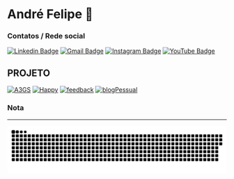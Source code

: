 # André Felipe 👋


### Contatos / Rede social
[![Linkedin Badge](https://img.shields.io/badge/-André_Felipe-007FFF?style=flat-square&logo=Linkedin&logoColor=white&link=https://www.linkedin.com/in/andre-felipe-ti-dev/)](https://www.linkedin.com/in/andre-felipe-ti-dev/)
[![Gmail Badge](https://img.shields.io/badge/-dev.andre.ti@gmail.com-007FFF?style=flat-square&logo=Gmail&logoColor=white&link=mailto:dev.andre.ti@gmail.com)](mailto:dev.andre.ti@gmail.com)
[![Instagram Badge](https://img.shields.io/badge/-DelldMi-007FFF?style=flat-square&logo=instagram&logoColor=white&link=https://www.instagram.com/delldmi/)](https://www.instagram.com/delldmi/)
[![YouTube Badge](https://img.shields.io/badge/-Andre_Felipe-007FFF?style=flat-square&logo=youtube&logoColor=white&link=https://www.youtube.com/@andre-felipe/)](https://www.youtube.com/@andre-felipe)

          
### 

## PROJETO
[![A3GS](https://img.shields.io/badge/-A3GS-007FFF?style=flat-square&logo=site&logoColor=white&link=https://www.youtube.com/@andre-felipe/)](https://a3gs.com.br/)
[![Happy](https://img.shields.io/badge/-Happy-007FFF?style=flat-square&logo=site&logoColor=white&link=https://www.youtube.com/@andre-felipe/)](https://github.com/DeldMi/Happy)
[![feedback](https://img.shields.io/badge/-feedback-007FFF?style=flat-square&logo=site&logoColor=white&link=https://www.youtube.com/@andre-felipe/)](https://github.com/DeldMi/feedback)
[![blogPessual](https://img.shields.io/badge/-blogPessual-007FFF?style=flat-square&logo=site&logoColor=white&link=https://www.youtube.com/@andre-felipe/)](http://app.a3gs.com.br/web/cv/)


###


###

### Nota
---       
<!--
<div>
<a href="https://github.com/DeldMi">
<img height="180em" src="https://github-readme-stats.vercel.app/api/top-langs/?username=DeldMi&layout=compact&langs_count=7&theme=react"/>
<img height="180em" src="https://github-readme-stats.vercel.app/api?username=DeldMi&show_icons=true&theme=react&include_all_commits=true&count_private=true"/>
</div>
-->
![Snake animation](https://github.com/DeldMI/DeldMi/blob/output/github-contribution-grid-snake.svg)
          
<!--
**DeldMi/DeldMi** is a ✨ _special_ ✨ repository because its `README.md` (this file) appears on your GitHub profile.

Here are some ideas to get you started:

- 🔭 I’m currently working on ...
- 🌱 I’m currently learning ...
- 👯 I’m looking to collaborate on ...
- 🤔 I’m looking for help with ...
- 💬 Ask me about ...
- 📫 How to reach me: ...
- 😄 Pronouns: ...
- ⚡ Fun fact: ...
-->
